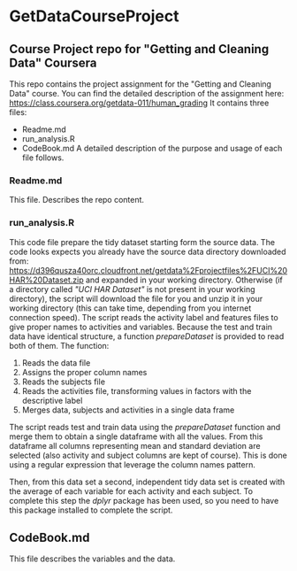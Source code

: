 # GetDataCourseProject
## Course Project repo for "Getting and Cleaning Data" Coursera

This repo contains the project assignment for the "Getting and Cleaning Data" course.
You can find the detailed description of the assignment here:
https://class.coursera.org/getdata-011/human_grading
It contains three files:
* Readme.md
* run_analysis.R
* CodeBook.md
A detailed description of the purpose and usage of each file follows.

### Readme.md
This file. Describes the repo content.

### run_analysis.R
This code file prepare the tidy dataset starting form the source data.
The code looks expects you already have the source data directory downloaded from:
https://d396qusza40orc.cloudfront.net/getdata%2Fprojectfiles%2FUCI%20HAR%20Dataset.zip 
and expanded in your working directory.
Otherwise (if a directory called *"UCI HAR Dataset"* is not present in your working directory), the script will download the file for you and unzip it
in your working directory (this can take time, depending from you internet connection speed).
The script reads the activity label and features files to give proper names to activities and variables.
Because the test and train data have identical structure, a function *prepareDataset* is provided to read both of them. 
The function:
1. Reads the data file
2. Assigns the proper column names
3. Reads the subjects file
4. Reads the activities file, transforming values in factors with the descriptive label
5. Merges data, subjects and activities in a single data frame

The script reads test and train data using the *prepareDataset* function and merge them to obtain a single dataframe with all the values.
From this dataframe all columns representing mean and standard deviation are selected (also activity and subject columns are kept of course). 
This is done using a regular expression that leverage the column names pattern.

Then, from this data set a second, independent tidy data set is created with the average of each variable for each activity and each subject.
To complete this step the _dplyr_ package has been used, so you need to have this package installed to complete the script.


## CodeBook.md
This file describes the variables and the data.